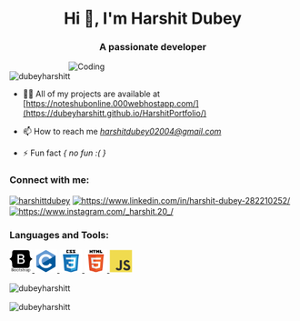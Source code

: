 <h1 align="center">Hi 👋, I'm Harshit Dubey</h1>
<h3 align="center">A passionate developer</h3>
<img align="right" alt="Coding" width="400" src="https://media3.giphy.com/media/v1.Y2lkPTc5MGI3NjExNDQ0ZmE5MTI0NjljZTJlNzQ0MTE3Nzg0ZmQ0YWMwMWQyOTdmNDVlNCZjdD1n/HscDLzkO8EOTmgkhQP/giphy.gif">

<p align="left"> <img src="https://komarev.com/ghpvc/?username=dubeyharshitt&label=Profile%20views&color=0e75b6&style=flat" alt="dubeyharshitt" /> </p>

- 👨‍💻 All of my projects are available at [https://noteshubonline.000webhostapp.com/](https://dubeyharshitt.github.io/HarshitPortfolio/)

- 📫 How to reach me *harshitdubey02004@gmail.com*

- ⚡ Fun fact *{ no fun :( }*

<h3 align="left">Connect with me:</h3>
<p align="left">
<a href="https://twitter.com/harshittdubey" target="blank"><img align="center" src="https://raw.githubusercontent.com/rahuldkjain/github-profile-readme-generator/master/src/images/icons/Social/twitter.svg" alt="harshittdubey" height="30" width="40" /></a>
<a href="https://linkedin.com/in/https://www.linkedin.com/in/harshit-dubey-282210252/" target="blank"><img align="center" src="https://raw.githubusercontent.com/rahuldkjain/github-profile-readme-generator/master/src/images/icons/Social/linked-in-alt.svg" alt="https://www.linkedin.com/in/harshit-dubey-282210252/" height="30" width="40" /></a>
<a href="https://instagram.com/https://www.instagram.com/_harshit.20_/" target="blank"><img align="center" src="https://raw.githubusercontent.com/rahuldkjain/github-profile-readme-generator/master/src/images/icons/Social/instagram.svg" alt="https://www.instagram.com/_harshit.20_/" height="30" width="40" /></a>
</p>

<h3 align="left">Languages and Tools:</h3>
<p align="left"> <a href="https://getbootstrap.com" target="_blank" rel="noreferrer"> <img src="https://raw.githubusercontent.com/devicons/devicon/master/icons/bootstrap/bootstrap-plain-wordmark.svg" alt="bootstrap" width="40" height="40"/> </a> <a href="https://www.cprogramming.com/" target="_blank" rel="noreferrer"> <img src="https://raw.githubusercontent.com/devicons/devicon/master/icons/c/c-original.svg" alt="c" width="40" height="40"/> </a> <a href="https://www.w3schools.com/css/" target="_blank" rel="noreferrer"> <img src="https://raw.githubusercontent.com/devicons/devicon/master/icons/css3/css3-original-wordmark.svg" alt="css3" width="40" height="40"/> </a> <a href="https://www.w3.org/html/" target="_blank" rel="noreferrer"> <img src="https://raw.githubusercontent.com/devicons/devicon/master/icons/html5/html5-original-wordmark.svg" alt="html5" width="40" height="40"/> </a> <a href="https://developer.mozilla.org/en-US/docs/Web/JavaScript" target="_blank" rel="noreferrer"> <img src="https://raw.githubusercontent.com/devicons/devicon/master/icons/javascript/javascript-original.svg" alt="javascript" width="40" height="40"/> </a> </p>

<p><img align="center" src="https://github-readme-stats.vercel.app/api/top-langs?username=dubeyharshitt&show_icons=true&locale=en&layout=compact" alt="dubeyharshitt" /></p>

<p><img align="center" src="https://github-readme-streak-stats.herokuapp.com/?user=dubeyharshitt&" alt="dubeyharshitt" /></p>

